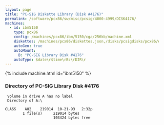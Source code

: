 ```yaml
---
layout: page
title: "PC-SIG Diskette Library (Disk #4176)"
permalink: /software/pcx86/sw/misc/pcsig/4000-4999/DISK4176/
machines:
  - id: ibm5150
    type: pcx86
    config: /machines/pcx86/ibm/5150/cga/256kb/machine.xml
    diskettes: /machines/pcx86/diskettes.json,/disks/pcsigdisks/pcx86/diskettes.json
    autoGen: true
    autoMount:
      B: "PC-SIG Library Disk #4176"
    autoType: $date\r$time\rB:\rDIR\r
---
```


{% include machine.html id="ibm5150" %}

### Directory of PC-SIG Library Disk #4176

     Volume in drive A has no label
     Directory of A:\

    CLASS    A02    219014  10-21-93   2:32p
            1 file(s)     219014 bytes
                          103424 bytes free
